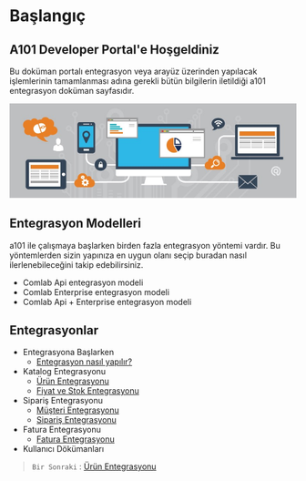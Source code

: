 # Başlangıç

## A101 Developer Portal'e Hoşgeldiniz

Bu doküman portalı entegrasyon veya arayüz üzerinden yapılacak işlemlerinin tamamlanması adına gerekli bütün bilgilerin iletildiği a101 entegrasyon doküman sayfasıdır.

![screenshot](../m/integration.jpeg)


## Entegrasyon Modelleri

a101 ile çalışmaya başlarken birden fazla entegrasyon yöntemi vardır. Bu yöntemlerden sizin yapınıza en uygun olanı seçip buradan nasıl ilerlenebileceğini takip edebilirsiniz.

* Comlab Api entegrasyon modeli
* Comlab Enterprise entegrasyon modeli
* Comlab Api + Enterprise entegrasyon modeli

## Entegrasyonlar

* Entegrasyona Başlarken
    * [Entegrasyon nasıl yapılır?](Integration/Index.md)
* Katalog Entegrasyonu
    * [Ürün Entegrasyonu](Integration/Catalog/Product.md)
    * [Fiyat ve Stok Entegrasyonu](Integration/Catalog/PriceStock.md)    
* Sipariş Entegrasyonu
    * [Müşteri Entegrasyonu](Integration/Customer.md)
    * [Sipariş Entegrasyonu](Integration/Order.md)
* Fatura Entegrasyonu
    * [Fatura Entegrasyonu](Integration/Invoice.md)
* Kullanıcı Dökümanları



> `Bir Sonraki` : [Ürün Entegrasyonu](Integration/Catalog/Product.md)


